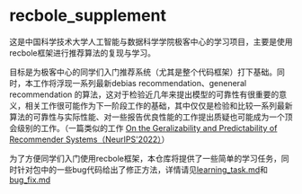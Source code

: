 # recbole_supplement

这是中国科学技术大学人工智能与数据科学学院极客中心的学习项目，主要是使用recbole框架进行推荐算法的复现与学习。

目标是为极客中心的同学们入门推荐系统（尤其是整个代码框架）打下基础。同时，本工作将浮现一系列最新debias recommendation、geneneral recommendation 的算法，这对于检验近几年来提出模型的可靠性有很重要的意义，相关工作很可能作为下一阶段工作的基础，其中仅仅是检验和比较一系列最新算法的可靠性与实际性能、对一些报告优良性能的工作提出质疑也可能成为一个顶会级别的工作。（一篇类似的工作 [On the Geralizability and Predictability of Recommender Systems（NeurIPS'2022）](https://proceedings.neurips.cc/paper_files/paper/2022/file/1c446a652e50b1ea5618b66c07bfc0c5-Paper-Conference.pdf)）

为了方便同学们入门使用recbole框架，本仓库将提供了一些简单的学习任务，同时针对包中的一些bug代码给出了修正方法，详情请见[learning_task.md](learning_task/learning_task.md)和[bug_fix.md](bugs_fix/bugs_fix.md)
